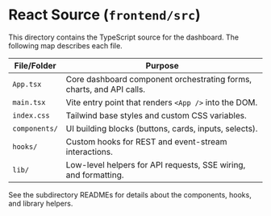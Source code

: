 # React Source (`frontend/src`)

This directory contains the TypeScript source for the dashboard.  The following
map describes each file.

| File/Folder | Purpose |
| --- | --- |
| `App.tsx` | Core dashboard component orchestrating forms, charts, and API calls. |
| `main.tsx` | Vite entry point that renders `<App />` into the DOM. |
| `index.css` | Tailwind base styles and custom CSS variables. |
| `components/` | UI building blocks (buttons, cards, inputs, selects). |
| `hooks/` | Custom hooks for REST and event-stream interactions. |
| `lib/` | Low-level helpers for API requests, SSE wiring, and formatting. |

See the subdirectory READMEs for details about the components, hooks, and
library helpers.
